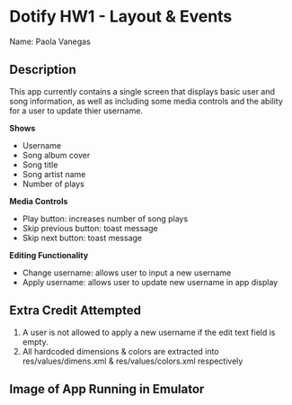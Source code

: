 # Dotify HW1 - Layout & Events
Name: Paola Vanegas

## Description
This app currently contains a single screen that displays basic user and song information, as well as including some media controls and the ability for a user to update thier username. 

**Shows**
- Username
- Song album cover
- Song title 
- Song artist name
- Number of plays 

**Media Controls**
- Play button: increases number of song plays
- Skip previous button: toast message 
- Skip next button: toast message

**Editing Functionality**
- Change username: allows user to input a new username 
- Apply username: allows user to update new username in app display

## Extra Credit Attempted
1. A user is not allowed to apply a new username if the edit text field is empty.
4. All hardcoded dimensions & colors are extracted into res/values/dimens.xml & res/values/colors.xml
respectively

## Image of App Running in Emulator

